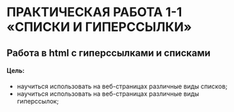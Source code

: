 # ПРАКТИЧЕСКАЯ РАБОТА 1-1 «СПИСКИ И ГИПЕРССЫЛКИ»
## Работа в html с гиперссылками и списками
#### Цель:
* научиться использовать на веб-страницах различные виды списков;
* научиться использовать на веб-страницах различные виды гиперссылок; 


